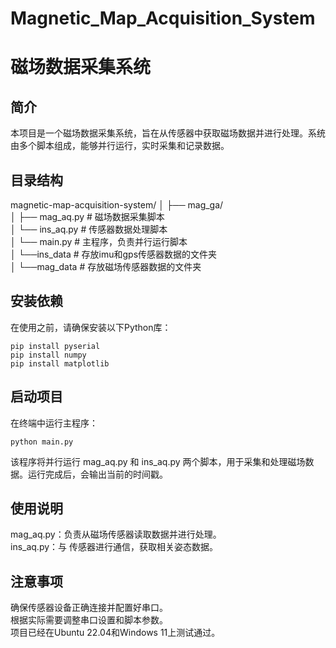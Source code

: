 # Magnetic_Map_Acquisition_System
# 磁场数据采集系统

## 简介
本项目是一个磁场数据采集系统，旨在从传感器中获取磁场数据并进行处理。系统由多个脚本组成，能够并行运行，实时采集和记录数据。

## 目录结构
magnetic-map-acquisition-system/  │ ├── mag_ga/  
              │ ├── mag_aq.py # 磁场数据采集脚本  
              │ └── ins_aq.py # 传感器数据处理脚本   
              │ └── main.py # 主程序，负责并行运行脚本  
              │ └──ins_data # 存放imu和gps传感器数据的文件夹  
              │ └──mag_data # 存放磁场传感器数据的文件夹


## 安装依赖
在使用之前，请确保安装以下Python库：  
```
pip install pyserial
pip install numpy
pip install matplotlib
```



## 启动项目
在终端中运行主程序：  

```
python main.py
```

该程序将并行运行 mag_aq.py 和 ins_aq.py 两个脚本，用于采集和处理磁场数据。运行完成后，会输出当前的时间戳。  

## 使用说明
mag_aq.py：负责从磁场传感器读取数据并进行处理。  
ins_aq.py：与 传感器进行通信，获取相关姿态数据。  

## 注意事项
确保传感器设备正确连接并配置好串口。  
根据实际需要调整串口设置和脚本参数。  
项目已经在Ubuntu 22.04和Windows 11上测试通过。
